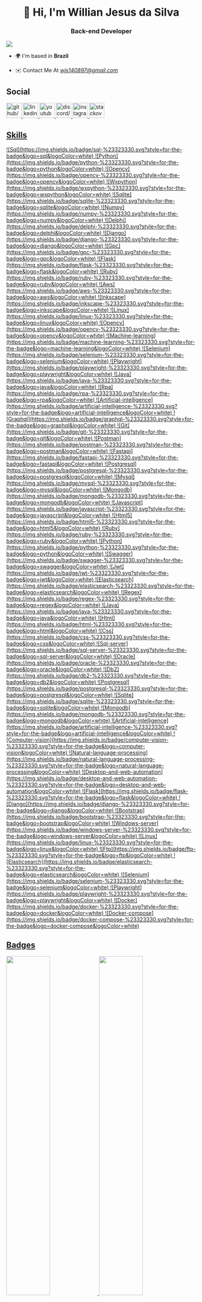 <h1 align="center">👋 Hi, I'm Willian Jesus da Silva</h1>

<h3 align="center"> Back-end Developer</h3>

<img src="https://komarev.com/ghpvc/?username=willianjesusdasilva&theme=oldie"/>


 - 🌍 I'm based in **Brazil**

- ✉️ Contact Me At *<u><a href=mailto:wjs140897@gmail.com target="_blank">wjs140897@gmail.com</a></u>*



<h2>Social</h2>
<a href="https://www.github.com/Willianjesusdasilva" target="_blank" ><img src="https://res.cloudinary.com/dreamlist/image/upload/v1676730434/ease-prof/social/github-tile_gsrozh.svg" height="40" width="40" alt=github/>
<a href="https://www.linkedin.com/in/willian-jesus-da-silva/" target="_blank" ><img src="https://res.cloudinary.com/dreamlist/image/upload/v1676730564/ease-prof/social/linkedin-tile_jaz1sv.svg" height="40" width="40" alt=linkedin/>
<a href="https://www.youtube.com/c//UCezLZ-Zs-I-e-B-X6KPafNA" target="_blank" ><img src="https://res.cloudinary.com/dreamlist/image/upload/v1676730621/ease-prof/social/youtube-icon_dzg0aj.svg" height="40" width="40" alt=youtube/>
<a href="https://discord.com/users/willianjesus" target="_blank" ><img src="https://res.cloudinary.com/dreamlist/image/upload/v1676730718/ease-prof/social/discord-icon-svgrepo-com_wuyhta.svg" height="40" width="40" alt=discord/>
<a href="http://www.instagram.com/williansilva.py" target="_blank" ><img src="https://res.cloudinary.com/dreamlist/image/upload/v1676730747/ease-prof/social/instagram-icon_awmjo1.svg" height="40" width="40" alt=instagram/>
<a href="https://www.stackoverflow.com/users/9654309/willian-jesus-da-silva" target="_blank" ><img src="https://res.cloudinary.com/dreamlist/image/upload/v1676731089/ease-prof/social/stackoverflow-tile_h07xxl.svg" height="40" width="40" alt=stackoverflow/>

<h2>Skills</h2>
![Sql](https://img.shields.io/badge/sql-%23323330.svg?style=for-the-badge&logo=sql&logoColor=white)
![Python](https://img.shields.io/badge/python-%23323330.svg?style=for-the-badge&logo=python&logoColor=white)
![Opencv](https://img.shields.io/badge/opencv-%23323330.svg?style=for-the-badge&logo=opencv&logoColor=white)
![Wxpython](https://img.shields.io/badge/wxpython-%23323330.svg?style=for-the-badge&logo=wxpython&logoColor=white)
![Sqlite](https://img.shields.io/badge/sqlite-%23323330.svg?style=for-the-badge&logo=sqlite&logoColor=white)
![Numpy](https://img.shields.io/badge/numpy-%23323330.svg?style=for-the-badge&logo=numpy&logoColor=white)
![Delphi](https://img.shields.io/badge/delphi-%23323330.svg?style=for-the-badge&logo=delphi&logoColor=white)
![Django](https://img.shields.io/badge/django-%23323330.svg?style=for-the-badge&logo=django&logoColor=white)
![Gpc](https://img.shields.io/badge/gpc-%23323330.svg?style=for-the-badge&logo=gpc&logoColor=white)
![Flask](https://img.shields.io/badge/flask-%23323330.svg?style=for-the-badge&logo=flask&logoColor=white)
![Ruby](https://img.shields.io/badge/ruby-%23323330.svg?style=for-the-badge&logo=ruby&logoColor=white)
![Aws](https://img.shields.io/badge/aws-%23323330.svg?style=for-the-badge&logo=aws&logoColor=white)
![Inkscape](https://img.shields.io/badge/inkscape-%23323330.svg?style=for-the-badge&logo=inkscape&logoColor=white)
![Linux](https://img.shields.io/badge/linux-%23323330.svg?style=for-the-badge&logo=linux&logoColor=white)
![Opencv](https://img.shields.io/badge/opencv-%23323330.svg?style=for-the-badge&logo=opencv&logoColor=white)
![Machine-learning](https://img.shields.io/badge/machine-learning-%23323330.svg?style=for-the-badge&logo=machine-learning&logoColor=white)
![Selenium](https://img.shields.io/badge/selenium-%23323330.svg?style=for-the-badge&logo=selenium&logoColor=white)
![Playwright](https://img.shields.io/badge/playwright-%23323330.svg?style=for-the-badge&logo=playwright&logoColor=white)
![Java](https://img.shields.io/badge/java-%23323330.svg?style=for-the-badge&logo=java&logoColor=white)
![Rpa](https://img.shields.io/badge/rpa-%23323330.svg?style=for-the-badge&logo=rpa&logoColor=white)
![Artificial-intelligence](https://img.shields.io/badge/artificial-intelligence-%23323330.svg?style=for-the-badge&logo=artificial-intelligence&logoColor=white)
![Graphql](https://img.shields.io/badge/graphql-%23323330.svg?style=for-the-badge&logo=graphql&logoColor=white)
![Git](https://img.shields.io/badge/git-%23323330.svg?style=for-the-badge&logo=git&logoColor=white)
![Postman](https://img.shields.io/badge/postman-%23323330.svg?style=for-the-badge&logo=postman&logoColor=white)
![Fastapi](https://img.shields.io/badge/fastapi-%23323330.svg?style=for-the-badge&logo=fastapi&logoColor=white)
![Postgresql](https://img.shields.io/badge/postgresql-%23323330.svg?style=for-the-badge&logo=postgresql&logoColor=white)
![Mysql](https://img.shields.io/badge/mysql-%23323330.svg?style=for-the-badge&logo=mysql&logoColor=white)
![Mongodb](https://img.shields.io/badge/mongodb-%23323330.svg?style=for-the-badge&logo=mongodb&logoColor=white)
![Javascript](https://img.shields.io/badge/javascript-%23323330.svg?style=for-the-badge&logo=javascript&logoColor=white)
![Html5](https://img.shields.io/badge/html5-%23323330.svg?style=for-the-badge&logo=html5&logoColor=white)
![Ruby](https://img.shields.io/badge/ruby-%23323330.svg?style=for-the-badge&logo=ruby&logoColor=white)
![Python](https://img.shields.io/badge/python-%23323330.svg?style=for-the-badge&logo=python&logoColor=white)
![Swagger](https://img.shields.io/badge/swagger-%23323330.svg?style=for-the-badge&logo=swagger&logoColor=white)
![Jwt](https://img.shields.io/badge/jwt-%23323330.svg?style=for-the-badge&logo=jwt&logoColor=white)
![Elasticsearch](https://img.shields.io/badge/elasticsearch-%23323330.svg?style=for-the-badge&logo=elasticsearch&logoColor=white)
![Regex](https://img.shields.io/badge/regex-%23323330.svg?style=for-the-badge&logo=regex&logoColor=white)
![Java](https://img.shields.io/badge/java-%23323330.svg?style=for-the-badge&logo=java&logoColor=white)
![Html](https://img.shields.io/badge/html-%23323330.svg?style=for-the-badge&logo=html&logoColor=white)
![Css](https://img.shields.io/badge/css-%23323330.svg?style=for-the-badge&logo=css&logoColor=white)
![Sql-server](https://img.shields.io/badge/sql-server-%23323330.svg?style=for-the-badge&logo=sql-server&logoColor=white)
![Oracle](https://img.shields.io/badge/oracle-%23323330.svg?style=for-the-badge&logo=oracle&logoColor=white)
![Db2](https://img.shields.io/badge/db2-%23323330.svg?style=for-the-badge&logo=db2&logoColor=white)
![Postgresql](https://img.shields.io/badge/postgresql-%23323330.svg?style=for-the-badge&logo=postgresql&logoColor=white)
![Sqlite](https://img.shields.io/badge/sqlite-%23323330.svg?style=for-the-badge&logo=sqlite&logoColor=white)
![Mongodb](https://img.shields.io/badge/mongodb-%23323330.svg?style=for-the-badge&logo=mongodb&logoColor=white)
![Artificial-intelligence](https://img.shields.io/badge/artificial-intelligence-%23323330.svg?style=for-the-badge&logo=artificial-intelligence&logoColor=white)
![Computer-vision](https://img.shields.io/badge/computer-vision-%23323330.svg?style=for-the-badge&logo=computer-vision&logoColor=white)
![Natural-language-processing](https://img.shields.io/badge/natural-language-processing-%23323330.svg?style=for-the-badge&logo=natural-language-processing&logoColor=white)
![Desktop-and-web-automation](https://img.shields.io/badge/desktop-and-web-automation-%23323330.svg?style=for-the-badge&logo=desktop-and-web-automation&logoColor=white)
![Flask](https://img.shields.io/badge/flask-%23323330.svg?style=for-the-badge&logo=flask&logoColor=white)
![Django](https://img.shields.io/badge/django-%23323330.svg?style=for-the-badge&logo=django&logoColor=white)
![Bootstrap](https://img.shields.io/badge/bootstrap-%23323330.svg?style=for-the-badge&logo=bootstrap&logoColor=white)
![Windows-server](https://img.shields.io/badge/windows-server-%23323330.svg?style=for-the-badge&logo=windows-server&logoColor=white)
![Linux](https://img.shields.io/badge/linux-%23323330.svg?style=for-the-badge&logo=linux&logoColor=white)
![Ftp](https://img.shields.io/badge/ftp-%23323330.svg?style=for-the-badge&logo=ftp&logoColor=white)
![Elasticsearch](https://img.shields.io/badge/elasticsearch-%23323330.svg?style=for-the-badge&logo=elasticsearch&logoColor=white)
![Selenium](https://img.shields.io/badge/selenium-%23323330.svg?style=for-the-badge&logo=selenium&logoColor=white)
![Playwright](https://img.shields.io/badge/playwright-%23323330.svg?style=for-the-badge&logo=playwright&logoColor=white)
![Docker](https://img.shields.io/badge/docker-%23323330.svg?style=for-the-badge&logo=docker&logoColor=white)
![Docker-compose](https://img.shields.io/badge/docker-compose-%23323330.svg?style=for-the-badge&logo=docker-compose&logoColor=white)

<h2>Badges</h2>
<img width="48%" src="https://github-readme-stats-eight-theta.vercel.app/api?username=willianjesusdasilva&show_icons=true&theme=dark&include_all_commits=true&count_private=true"/>
<img width="48%" src="https://github-readme-streak-stats.herokuapp.com/?user=willianjesusdasilva&theme=dark&include_all_commits=true&count_private=true"/>



